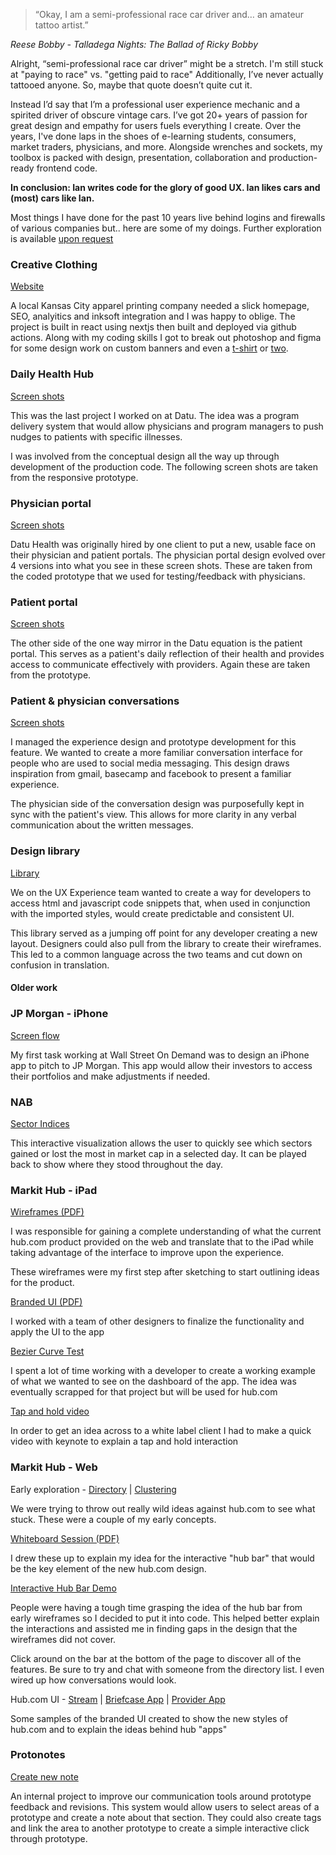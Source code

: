 > “Okay, I am a semi-professional race car driver and… an amateur tattoo artist.”

<cite>Reese Bobby - Talladega Nights: The Ballad of Ricky Bobby</cite>

Alright, “semi-professional race car driver” might be a stretch. I'm still stuck at "paying to race" vs. "getting paid to race" Additionally, I’ve never actually tattooed anyone. So, maybe that quote doesn’t quite cut it.

Instead I’d say that I’m a professional user experience mechanic and a spirited driver of obscure vintage cars. I’ve got 20+ years of passion for great design and empathy for users fuels everything I create. Over the years, I've done laps in the shoes of e-learning students, consumers, market traders, physicians, and more. Alongside wrenches and sockets, my toolbox is packed with design, presentation, collaboration and production-ready frontend code.

**In conclusion: Ian writes code for the glory of good UX. Ian likes cars and (most) cars like Ian.**

Most things I have done for the past 10 years live behind logins and firewalls of various companies but.. here are some of my doings. Further exploration is available [upon request](mailto:hello@ian-jennings.com)

### Creative Clothing

[Website](https://creativeclothingkc.com)

A local Kansas City apparel printing company needed a slick homepage, SEO, analyitics and inksoft integration and I was happy to oblige. The project is built in react using nextjs then built and deployed via github actions. Along with my coding skills I got to break out photoshop and figma for some design work on custom banners and even a [t-shirt](https://store.creativeclothingkc.com/creative_couture/shop/product-detail/1000122) or [two](https://store.creativeclothingkc.com/creative_couture/shop/product-detail/1000121).

### Daily Health Hub

[Screen shots](https://goo.gl/photos/SWfZeYTP2UjM4NuH7)

This was the last project I worked on at Datu. The idea was a program delivery system that would allow physicians and program managers to push nudges to patients with specific illnesses.

I was involved from the conceptual design all the way up through development of the production code. The following screen shots are taken from the responsive prototype.

### Physician portal

[Screen shots](https://goo.gl/photos/apiVar634493LG9M8)

Datu Health was originally hired by one client to put a new, usable face on their physician and patient portals. The physician portal design evolved over 4 versions into what you see in these screen shots. These are taken from the coded prototype that we used for testing/feedback with physicians.

### Patient portal

[Screen shots](https://goo.gl/photos/EY1NbfEPEYCGmBzk7)

The other side of the one way mirror in the Datu equation is the patient portal. This serves as a patient's daily reflection of their health and provides access to communicate effectively with providers. Again these are taken from the prototype.

### Patient &amp; physician conversations

[Screen shots](https://goo.gl/photos/8wTf84VLvxAn8etN8)

I managed the experience design and prototype development for this feature. We wanted to create a more familiar conversation interface for people who are used to social media messaging. This design draws inspiration from gmail, basecamp and facebook to present a familiar experience.

The physician side of the conversation design was purposefully kept in sync with the patient's view. This allows for more clarity in any verbal communication about the written messages.

### Design library

[Library](http://45.55.147.53:1337/#/hospital-apps/blocks/tables)

We on the UX Experience team wanted to create a way for developers to access html and javascript code snippets that, when used in conjunction with the imported styles, would create predictable and consistent UI.

This library served as a jumping off point for any developer creating a new layout. Designers could also pull from the library to create their wireframes. This led to a common language across the two teams and cut down on confusion in translation.

#### Older work

### JP Morgan - iPhone

[Screen flow](work/assets/jpmc-iphone-layout.png)

My first task working at Wall Street On Demand was to design an iPhone app to pitch to JP Morgan. This app would allow their investors to access their portfolios and make adjustments if needed.

### NAB

[Sector Indices](work/assets/nab_trading_heatmaps-3up-selected-industry.png)

This interactive visualization allows the user to quickly see which sectors gained or lost the most in market cap in a selected day. It can be played back to show where they stood throughout the day.

### Markit Hub - iPad

[Wireframes (PDF)](work/assets/Hub-iPad/01-hub-ipad-wireframes.pdf)

I was responsible for gaining a complete understanding of what the current hub.com product provided on the web and translate that to the iPad while taking advantage of the interface to improve upon the experience.

These wireframes were my first step after sketching to start outlining ideas for the product.

[Branded UI (PDF)](work/assets/Hub-iPad/02-Markit-hub-iPad-sales.pdf)

I worked with a team of other designers to finalize the functionality and apply the UI to the app

[Bezier Curve Test](work/assets/Hub-iPad/bezier/default.html)

I spent a lot of time working with a developer to create a working example of what we wanted to see on the dashboard of the app. The idea was eventually scrapped for that project but will be used for hub.com

[Tap and hold video](work/assets/Hub-iPad/barcap-taphold2.mov)

In order to get an idea across to a white label client I had to make a quick video with keynote to explain a tap and hold interaction

### Markit Hub - Web

Early exploration - [Directory](work/assets/Hub-Web/spec/hub-dex.png) | [Clustering](assets/Hub-Web/spec/hubbar-IM.png)

We were trying to throw out really wild ideas against hub.com to see what stuck. These were a couple of my early concepts.

[Whiteboard Session (PDF)](work/assets/Hub-Web/01-hub-bar-whiteboard.pdf)

I drew these up to explain my idea for the interactive "hub bar" that would be the key element of the new hub.com design.

[Interactive Hub Bar Demo](work/assets/Hub-Web/interactive/index.html)

People were having a tough time grasping the idea of the hub bar from early wireframes so I decided to put it into code. This helped better explain the interactions and assisted me in finding gaps in the design that the wireframes did not cover.

Click around on the bar at the bottom of the page to discover all of the features. Be sure to try and chat with someone from the directory list. I even wired up how conversations would look.

Hub.com UI - [Stream](work/assets/Hub-Web/hub-Stream-v1-1.png) | [Briefcase App](work/assets/Hub-Web/hub-Briefcase-Details_v1.png) | [Provider App](work/assets/Hub-Web/hub-web-app-provider.png)

Some samples of the branded UI created to show the new styles of hub.com and to explain the ideas behind hub "apps"

### Protonotes

[Create new note](work/assets/protonotes-notes-new.png)

An internal project to improve our communication tools around prototype feedback and revisions. This system would allow users to select areas of a prototype and create a note about that section. They could also create tags and link the area to another prototype to create a simple interactive click through prototype.
